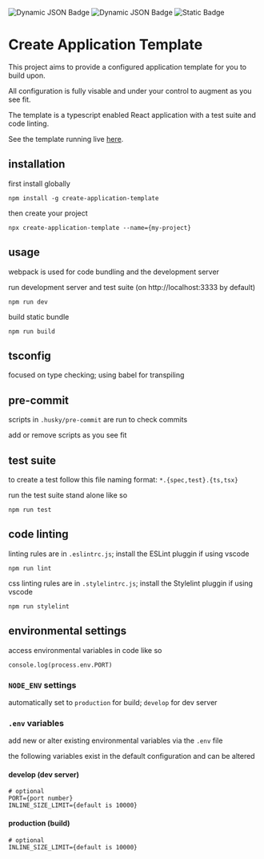 ![Dynamic JSON Badge](https://img.shields.io/badge/dynamic/json?url=https%3A%2F%2Fraw.githubusercontent.com%2FdaveKontro%2Fcreate-application-template%2Fmain%2Fpackage.json&query=%24.version&label=version&labelColor=%23454145&color=%23cec2eb)
![Dynamic JSON Badge](https://img.shields.io/badge/dynamic/json?url=https%3A%2F%2Fraw.githubusercontent.com%2FdaveKontro%2Fcreate-application-template%2Fmain%2Fpackage.json&query=%24.engines.node&label=node&labelColor=%23454145&color=%23cec2eb)
![Static Badge](https://img.shields.io/badge/npm-v10.2.4-%2323cec2eb?logoColor=%23454145)

# Create Application Template
This project aims to provide a configured application template for you to build upon.  

All configuration is fully visable and under your control to augment as you see fit.  

The template is a typescript enabled React application with a test suite and code linting.  

See the template running live [here](https://www.createapplicationtemplate.com/).  

## installation
first install globally  
```
npm install -g create-application-template
```

then create your project  
```
npx create-application-template --name={my-project}
```

## usage
webpack is used for code bundling and the development server  

run development server and test suite (on http://localhost:3333 by default)  
```
npm run dev
```

build static bundle  
```
npm run build
```

## tsconfig
focused on type checking; using babel for transpiling  

## pre-commit
scripts in `.husky/pre-commit` are run to check commits  

add or remove scripts as you see fit  

## test suite
to create a test follow this file naming format: `*.{spec,test}.{ts,tsx}`  

run the test suite stand alone like so  
```
npm run test
```

## code linting
linting rules are in `.eslintrc.js`; install the ESLint pluggin if using vscode  
```
npm run lint
```

css linting rules are in `.stylelintrc.js`; install the Stylelint pluggin if using vscode  
```
npm run stylelint
```

## environmental settings
access environmental variables in code like so  
```
console.log(process.env.PORT)
```

### `NODE_ENV` settings
automatically set to `production` for build; `develop` for dev server  

### `.env` variables
add new or alter existing environmental variables via the `.env` file  

the following variables exist in the default configuration and can be altered  

#### develop (dev server)
```
# optional
PORT={port number}
INLINE_SIZE_LIMIT={default is 10000}
```

#### production (build)
```
# optional
INLINE_SIZE_LIMIT={default is 10000}
```
